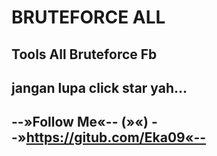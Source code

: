 # BRUTEFORCE ALL
## Tools All Bruteforce Fb
## jangan lupa click star yah...
## --»Follow Me«-- (»«) --»https://gitub.com/Eka09«--
